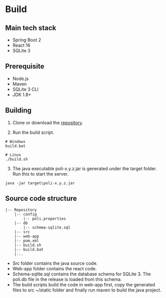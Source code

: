 # Build

## Main tech stack

* Spring Boot 2
* React 16
* SQLite 3

## Prerequisite

* Node.js
* Maven
* SQLite 3 CLI
* JDK 1.8+

## Building

1. Clone or download the [repository](https://github.com/shzlw/poli).

2. Run the build script.

```
# Windows
build.bat

# Linux
./build.sh
```

3. The java executable poli-x.y.z.jar is generated under the target folder. Run this to start the server.

```
java -jar target\poli-x.y.z.jar
```

## Source code structure

```
|-- Repository
    |-- config
        |-- poli.properties
    |-- db
        |-- schema-sqlite.sql
    |-- src
    |-- web-app
    |-- pom.xml
    |-- build.sh
    |-- build.bat
    |...
```

* Src folder contains the java source code.
* Web-app folder contains the react code.
* Schema-sqlite.sql contains the database schema for SQLite 3. The poli.db file in the release is loaded from this schema.
* The build scripts build the code in web-app first, copy the generated files to src ~/static folder and finally run maven to build the java project.

